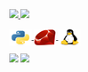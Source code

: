 <div>
  <a href="https://github.com/kami967">
  <img height="180em" src="https://github-readme-stats.vercel.app/api?username=kami967&show_icons=true&theme=dracula&include_all_commits=true&count_private=true"/>
  <img height="180em" src="https://github-readme-stats.vercel.app/api/top-langs/?username=kami967&layout=compact&langs_count=7&theme=dracula"/>
</div>

<div style="display: inline_block"><br>
  <img align="center" alt="python" height="30" width="40" src="https://raw.githubusercontent.com/devicons/devicon/master/icons/python/python-original.svg">
  <img align="center" alt="ruby" height="30" width="40" src="https://raw.githubusercontent.com/devicons/devicon/master/icons/ruby/ruby-original.svg">
  <img align="center" alt="linux" height="30" width="40" src="https://raw.githubusercontent.com/devicons/devicon/master/icons/linux/linux-original.svg">

</div>


<a href="https://www.youtube.com/channel/UCJkin6DTYFyu4ldvQHaR3rQ" target="_blank"><img src="https://img.shields.io/badge/YouTube-FF0000?style=for-the-badge&logo=youtube&logoColor=white" target="_blank"></a>
<a href="https://discord.gg/KNZCCGFAgb" target="_blank"><img src="https://img.shields.io/badge/Discord-7289DA?style=for-the-badge&logo=discord&logoColor=white" target="_blank">
